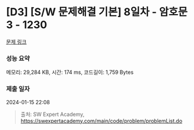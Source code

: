 # [D3] [S/W 문제해결 기본] 8일차 - 암호문3 - 1230 

[문제 링크](https://swexpertacademy.com/main/code/problem/problemDetail.do?contestProbId=AV14zIwqAHwCFAYD) 

### 성능 요약

메모리: 29,284 KB, 시간: 174 ms, 코드길이: 1,759 Bytes

### 제출 일자

2024-01-15 22:08



> 출처: SW Expert Academy, https://swexpertacademy.com/main/code/problem/problemList.do